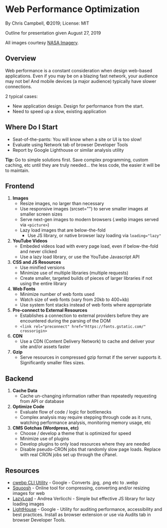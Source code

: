 # Web Performance Optimization

By Chris Campbell, ©2019; License: MIT

Outline for presentation given August 27, 2019

All images courtesy [NASA Imagery](https://images.nasa.gov/).

## Overview

Web performance is a constant consideration when design web-based applications.  Even if you may be on a blazing fast network, your audience may not be!  And mobile devices (a major audience) typically have slower connections.

2 typical cases:

* New application design.  Design for performance from the start.
* Need to speed up a slow, existing application

## Where Do I Start

* Seat-of-the-pants: You will know when a site or UI is too slow!
* Evaluate using Network tab of browser Developer Tools
* Report by Google Lighthouse or similar analysis utility

**Tip:** Go to simple solutions first. Save complex programming, custom caching, etc until they are truly needed... the less code, the easier it will be to maintain.

## Frontend

1. **Images**
	* Resize images, no larger than necessary
	* Use responsive images (srcset="") to serve smaller images at smaller screen sizes
	* Serve next-gen images to modern browsers (.webp images served via `<picture>`)
	* Lazy load images that are below-the-fold
		* Use JS library, or native browser lazy loading via `loading="lazy"`
1. **YouTube Videos**
	* Embeded videos load with every page load, even if below-the-fold and never clicked
	* Use a lazy load library, or use the YouTube Javascript API
1. **CSS and JS Resources**
	* Use minified versions
	* Minimize use of multiple libraries (multiple requests)
	* Create smaller, targeted builds of pieces of larger libraries if not using the entire library
1. **Web Fonts**
	* Minimize number of web fonts used
	* Watch size of web fonts (vary from 20kb to 400+kb)
	* Use system font stacks instead of web fonts where appropriate
1. **Pre-connect to External Resources**
	* Establishes a connection to external providers before they are encountered during the parsing of the DOM
	* `<link rel="preconnect" href="https://fonts.gstatic.com/" crossorigin>`
1. **CDN**
	* Use a CDN (Content Delivery Network) to cache and deliver your site and/or assets faster
1. **Gzip**
	* Serve resources in compressed gzip format if the server supports it. Significantly smaller files sizes.

## Backend

1. **Cache Data**
	* Cache un-changing information rather than repeatedly requesting from API or database
2. **Optimize Code**
	* Evaluate flow of code / logic for bottlenecks
	* Complex analysis may require stepping through code as it runs, watching performance analysis, monitoring memory usage, etc
3. **CMS Gotchas (Wordpress, etc)**
	* Choose / develop a theme that is optimized for speed
	* Minimize use of plugins
	* Develop plugins to only load resources where they are needed
	* Disable pseudo-CRON jobs that randomly slow page loads.  Replace with real CRON jobs set up through the cPanel.

## Resources

* [cwebp CLI Utility](https://developers.google.com/speed/webp/docs/cwebp) - Google - Converts .jpg, .png etc to .webp
* [Squoosh](https://squoosh.app/) - Online tool for compressing, converting and/or resizing images for web
* [LazyLoad](https://github.com/verlok/lazyload) - Andrea Verlicchi - Simple but effective JS library for lazy loading images
* [LightHouse](https://developers.google.com/web/tools/lighthouse/) - Google - Utility for auditing performance, accessibility and best practices. Install as browser extension or use via Audits tab in browser Developer Tools.